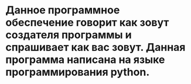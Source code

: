 # Данное программное обеспечение говорит как зовут создателя программы и спрашивает как вас зовут. Данная программа написана на языке программирования python. 
